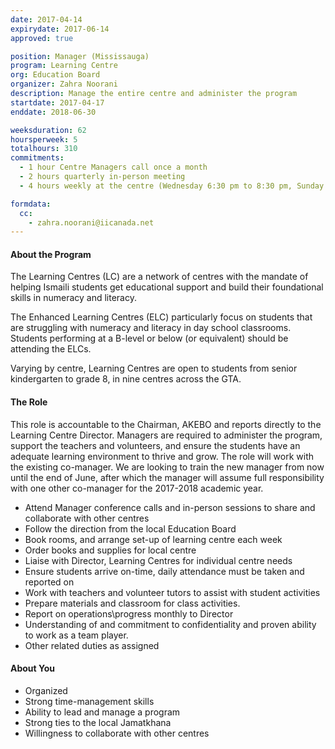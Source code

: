 ```yaml
---
date: 2017-04-14
expirydate: 2017-06-14
approved: true

position: Manager (Mississauga)
program: Learning Centre
org: Education Board
organizer: Zahra Noorani
description: Manage the entire centre and administer the program
startdate: 2017-04-17
enddate: 2018-06-30

weeksduration: 62
hoursperweek: 5
totalhours: 310
commitments:
  - 1 hour Centre Managers call once a month
  - 2 hours quarterly in-person meeting
  - 4 hours weekly at the centre (Wednesday 6:30 pm to 8:30 pm, Sunday 10 am to 12:00 pm)

formdata:
  cc:
    - zahra.noorani@iicanada.net
---
```


#### About the Program

The Learning Centres (LC) are a network of centres with the mandate of helping Ismaili students get educational support and build their foundational skills in numeracy and literacy.

The Enhanced Learning Centres (ELC) particularly focus on students that are struggling with numeracy and literacy in day school classrooms. Students performing at a B-level or below (or equivalent) should be attending the ELCs.

Varying by centre, Learning Centres are open to students from senior kindergarten to grade 8, in nine centres across the GTA.

#### The Role

This role is accountable to the Chairman, AKEBO and reports directly to the Learning Centre Director. Managers are required to administer the program, support the teachers and volunteers, and ensure the students have an adequate learning environment to thrive and grow. The role will work with the existing co-manager. We are looking to train the new manager from now until the end of June, after which the manager will assume full responsibility with one other co-manager for the 2017-2018 academic year.

- Attend Manager conference calls and in-person sessions to share and collaborate with other centres
- Follow the direction from the local Education Board
- Book rooms, and arrange set-up of learning centre each week
- Order books and supplies for local centre
- Liaise with Director, Learning Centres for individual centre needs
- Ensure students arrive on-time, daily attendance must be taken and reported on
- Work with teachers and volunteer tutors to assist with student activities
- Prepare materials and classroom for class activities.
- Report on operations\progress monthly to Director
- Understanding of and commitment to confidentiality and proven ability to work as a team player.
- Other related duties as assigned

#### About You

- Organized
- Strong time-management skills
- Ability to lead and manage a program
- Strong ties to the local Jamatkhana
- Willingness to collaborate with other centres
